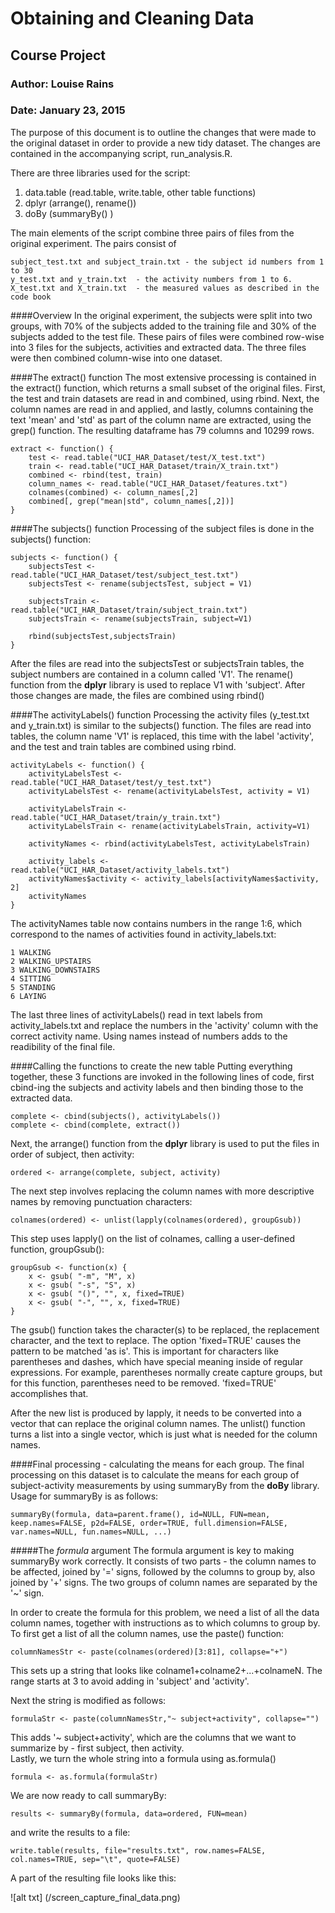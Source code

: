 # Obtaining and Cleaning Data
## Course Project
### Author:  Louise Rains
### Date:  January 23, 2015

The purpose of this document is to outline the changes that were made to the original dataset in order to provide a new tidy dataset. The changes are contained in the accompanying script, run_analysis.R.

There are three libraries used for the script:
  1. data.table (read.table, write.table, other table functions)
  2. dplyr (arrange(), rename())
  3. doBy (summaryBy() )

The main elements of the script combine three pairs of files from the original experiment.  The  pairs consist of 
```
subject_test.txt and subject_train.txt - the subject id numbers from 1 to 30
y_test.txt and y_train.txt  - the activity numbers from 1 to 6.
X_test.txt and X_train.txt  - the measured values as described in the code book
```
####Overview
In the original experiment, the subjects were split into two groups, with 70% of the subjects added to the training file and 30% of the subjects added to the test file.  These pairs of files were combined row-wise into 3 files for the subjects, activities and extracted data.  The three files were then combined column-wise into one dataset.

####The extract() function
The most extensive processing is contained in the extract() function, which returns a small subset of the original files.  First, the test and train datasets are read in and combined, using rbind. Next, the column names are read in and applied, and lastly, columns containing the text 'mean' and 'std' as part of the column name are extracted, using the grep() function.  The resulting dataframe has 79 columns and 10299 rows.  
```
extract <- function() {
    test <- read.table("UCI_HAR_Dataset/test/X_test.txt")
    train <- read.table("UCI_HAR_Dataset/train/X_train.txt")
    combined <- rbind(test, train)
    column_names <- read.table("UCI_HAR_Dataset/features.txt")
    colnames(combined) <- column_names[,2]
    combined[, grep("mean|std", column_names[,2])]
}
```

####The subjects() function
Processing of the subject files is done in the subjects() function:
```
subjects <- function() {
    subjectsTest <- read.table("UCI_HAR_Dataset/test/subject_test.txt")
    subjectsTest <- rename(subjectsTest, subject = V1)
    
    subjectsTrain <- read.table("UCI_HAR_Dataset/train/subject_train.txt")
    subjectsTrain <- rename(subjectsTrain, subject=V1)
    
    rbind(subjectsTest,subjectsTrain)
}
```
After the files are read into the subjectsTest or subjectsTrain tables, the subject numbers are contained in a column called 'V1'.  The rename() function from the __dplyr__ library is used to replace V1 with 'subject'.  After those changes are made, the files are combined using rbind()

####The activityLabels() function
Processing the activity files (y_test.txt and y_train.txt) is similar to the subjects() function.  The files are read into tables, the column name 'V1' is replaced, this time with the label 'activity', and the test and train tables are combined using rbind.  
```
activityLabels <- function() {
    activityLabelsTest <- read.table("UCI_HAR_Dataset/test/y_test.txt")
    activityLabelsTest <- rename(activityLabelsTest, activity = V1)
    
    activityLabelsTrain <- read.table("UCI_HAR_Dataset/train/y_train.txt")
    activityLabelsTrain <- rename(activityLabelsTrain, activity=V1)
    
    activityNames <- rbind(activityLabelsTest, activityLabelsTrain)

    activity_labels <- read.table("UCI_HAR_Dataset/activity_labels.txt")
    activityNames$activity <- activity_labels[activityNames$activity, 2]
    activityNames
}
```
The activityNames table now contains numbers in the range 1:6, which correspond to the names of activities found in activity_labels.txt:
```
1 WALKING
2 WALKING_UPSTAIRS
3 WALKING_DOWNSTAIRS
4 SITTING
5 STANDING
6 LAYING
```
The last three lines of activityLabels() read in text labels from activity_labels.txt and replace the numbers in the 'activity' column with the correct activity name. Using names instead of numbers adds to the readibility of the final file.

####Calling the functions to create the new table
Putting everything together, these 3 functions are invoked in the following lines of code, first cbind-ing the subjects and activity labels and then binding those to the extracted data.
```
complete <- cbind(subjects(), activityLabels())
complete <- cbind(complete, extract())
```

Next, the arrange() function from the __dplyr__ library is used to put the files in order of subject, then activity:
```
ordered <- arrange(complete, subject, activity)
```

The next step involves replacing the column names with more descriptive names by removing punctuation characters:
```
colnames(ordered) <- unlist(lapply(colnames(ordered), groupGsub))
```
This step uses lapply() on the list of colnames, calling a user-defined function, groupGsub():
```
groupGsub <- function(x) {
    x <- gsub( "-m", "M", x)
    x <- gsub( "-s", "S", x)
    x <- gsub( "()", "", x, fixed=TRUE)
    x <- gsub( "-", "", x, fixed=TRUE)
}
```
The gsub() function takes the character(s) to be replaced, the replacement character, and the text to replace.  The option 'fixed=TRUE' causes the pattern to be matched 'as is'.  This is important for characters like parentheses and dashes, which have special meaning inside of regular expressions.  For example, parentheses normally create capture groups, but for this function, parentheses need to be removed.  'fixed=TRUE' accomplishes that.

After the new list is produced by lapply, it needs to be converted into a vector that can replace the original column names. The unlist() function turns a list into a single vector, which is just what is needed for the column names.

####Final processing - calculating the means for each group.
The final processing on this dataset is to calculate the means for each group of subject-activity measurements by  using summaryBy from the __doBy__ library. Usage for summaryBy is as follows:
```
summaryBy(formula, data=parent.frame(), id=NULL, FUN=mean, keep.names=FALSE, p2d=FALSE, order=TRUE, full.dimension=FALSE, var.names=NULL, fun.names=NULL, ...)
```
#####The _formula_ argument
The formula argument is key to making summaryBy work correctly.  It consists of two parts - the column names to be affected, joined by '=' signs, followed by the columns to group by, also joined by '+' signs.  The two groups of column names are separated by the '~' sign. 

In order to create the formula for this problem, we need a list of all the data column names, together with instructions as to which columns to group by.  To first get a list of all the column names, use the paste() function:
```
columnNamesStr <- paste(colnames(ordered)[3:81], collapse="+")
```
This sets up a string that looks like colname1+colname2+...+colnameN.  The range starts at 3 to avoid adding in 'subject' and 'activity'.  

Next the string is modified as follows:
```
formulaStr <- paste(columnNamesStr,"~ subject+activity", collapse="")
```
This adds '~ subject+activity', which are the columns that we want to summarize by - first subject, then activity.  
Lastly, we turn the whole string into a formula using as.formula()
```
formula <- as.formula(formulaStr)
```
We are now ready to call summaryBy:
```
results <- summaryBy(formula, data=ordered, FUN=mean)
```
and write the results to a file:
```
write.table(results, file="results.txt", row.names=FALSE, col.names=TRUE, sep="\t", quote=FALSE)
```
A part of the resulting file looks like this:

![alt txt] (/screen_capture_final_data.png)


